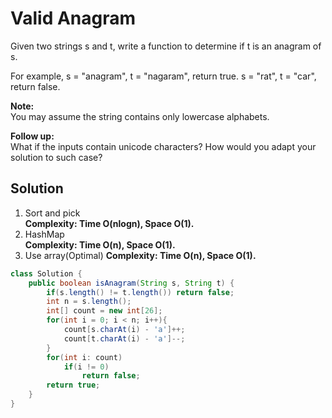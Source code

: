 # Valid Anagram
Given two strings s and t, write a function to determine if t is an anagram of s.

For example,
s = "anagram", t = "nagaram", return true.
s = "rat", t = "car", return false.

**Note:**  
You may assume the string contains only lowercase alphabets.

**Follow up:**  
What if the inputs contain unicode characters? How would you adapt your solution to such case?


## Solution
1. Sort and pick  
**Complexity: Time O(nlogn), Space O(1).**
2. HashMap  
**Complexity: Time O(n), Space O(1).**
3. Use array(Optimal)
**Complexity: Time O(n), Space O(1).**
```java
class Solution {
    public boolean isAnagram(String s, String t) {
        if(s.length() != t.length()) return false;
        int n = s.length();
        int[] count = new int[26];
        for(int i = 0; i < n; i++){
            count[s.charAt(i) - 'a']++;
            count[t.charAt(i) - 'a']--;
        }
        for(int i: count)
            if(i != 0)
                return false;
        return true;
    }
}
```
